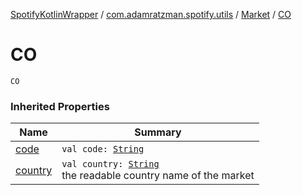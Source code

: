 [SpotifyKotlinWrapper](../../index.md) / [com.adamratzman.spotify.utils](../index.md) / [Market](index.md) / [CO](./-c-o.md)

# CO

`CO`

### Inherited Properties

| Name | Summary |
|---|---|
| [code](code.md) | `val code: `[`String`](https://kotlinlang.org/api/latest/jvm/stdlib/kotlin/-string/index.html) |
| [country](country.md) | `val country: `[`String`](https://kotlinlang.org/api/latest/jvm/stdlib/kotlin/-string/index.html)<br>the readable country name of the market |
